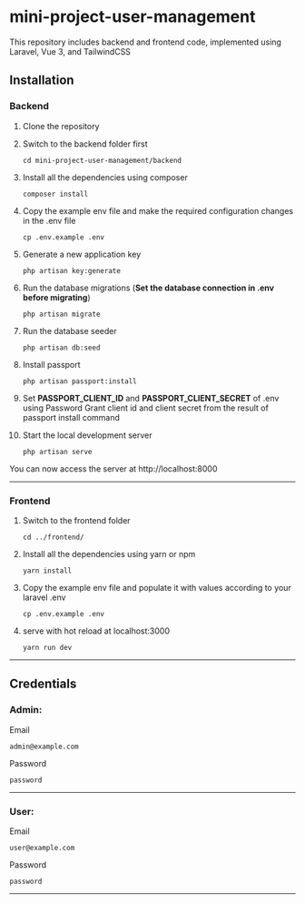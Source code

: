 # mini-project-user-management

This repository includes backend and frontend code, implemented using Laravel, Vue 3, and TailwindCSS

## Installation

### Backend

1. Clone the repository

2. Switch to the backend folder first

    ```cd mini-project-user-management/backend```

3. Install all the dependencies using composer

    ```composer install```

4. Copy the example env file and make the required configuration changes in the .env file

    ```cp .env.example .env```

5. Generate a new application key

    ```php artisan key:generate```

6. Run the database migrations (**Set the database connection in .env before migrating**)

    ```php artisan migrate```
    
7. Run the database seeder

    ```php artisan db:seed```

8. Install passport

    ```php artisan passport:install```
    
9. Set **PASSPORT_CLIENT_ID** and **PASSPORT_CLIENT_SECRET** of .env using Password Grant client id and client secret from the result of passport install command    

10. Start the local development server

    ```php artisan serve```

You can now access the server at http://localhost:8000

---
### Frontend

1. Switch to the frontend folder

    ```cd ../frontend/```

2. Install all the dependencies using yarn or npm

    ```yarn install```

3. Copy the example env file and populate it with values according to your laravel .env

    ```cp .env.example .env```

4. serve with hot reload at localhost:3000

    ```yarn run dev```

---

## Credentials

### Admin:
Email

    admin@example.com

Password

    password
    
---

### User:
Email

    user@example.com

Password

    password

---
